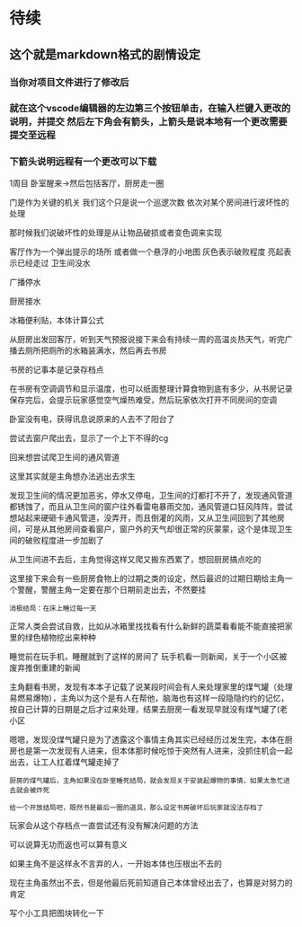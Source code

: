 # 待续

## 这个就是markdown格式的剧情设定


### 当你对项目文件进行了修改后

### 就在这个vscode编辑器的左边第三个按钮单击，在输入栏键入更改的说明，并提交 然后左下角会有箭头，上箭头是说本地有一个更改需要提交至远程

### 下箭头说明远程有一个更改可以下载

1周目
卧室醒来->然后包括客厅，厨房走一圈


门是作为关键的机关
我们这个只是说一个巡逻次数
依次对某个房间进行波坏性的处理

那时候我们说破坏性的处理是从让物品破损或者变色调来实现

客厅作为一个弹出提示的场所
或者做一个悬浮的小地图
灰色表示破败程度
亮起表示已经走过
卫生间没水

广播停水

厨房接水

冰箱便利贴，本体计算公式

从厨房出发回客厅，听到天气预报说接下来会有持续一周的高温炎热天气，听完广播去厕所把厕所的水箱装满水，然后再去书房

书房的记事本是记录存档点


在书房有空调调节和显示温度，也可以纸面整理计算食物到底有多少，从书房记录保存完后，会提示玩家感觉空气燥热难受，然后玩家依次打开不同房间的空调

卧室没有电，获得讯息说原来的人去不了阳台了

尝试去窗户爬出去，显示了一个上下不得的cg

回来想尝试爬卫生间的通风管道

这里其实就是主角想办法逃出去求生

发现卫生间的情况更加恶劣，停水又停电，卫生间的灯都打不开了，发现通风管道都锈蚀了，而且从卫生间的窗户往外看雷电暴雨交加，通风管道口狂风阵阵，尝试想站起来硬砸卡通风管道，没弄开，而且倒灌的风雨，又从卫生间回到了其他房间，可是从其他房间查看窗户，窗户外的天气却很正常的灰蒙蒙，这个是体现卫生间的破败程度进一步加剧了

从卫生间进不去后，主角觉得这样又爬又搬东西累了，想回厨房搞点吃的

这里接下来会有一些厨房食物上的过期之类的设定，然后最迟的过期日期给主角一个警醒，警醒主角一定要在那个日期前走出去，不然要挂

`消极结局：在床上睡过每一天`

正常人类会尝试自救，比如从冰箱里找找看有什么新鲜的蔬菜看看能不能直接把家里的绿色植物挖出来种种

睡觉前在玩手机，睡醒就到了这样的房间了
玩手机看一则新闻，关于一个小区被废弃推倒重建的新闻

主角翻看书房，发现有本本子记载了说某段时间会有人来处理家里的煤气罐（处理易燃易爆物），主角以为这个是有人在帮他，脑海也有这样一段隐隐约约的记忆，按自己计算的日期是之后才过来处理，结果去厨房一看发现早就没有煤气罐了(老小区

嗯嗯，发现没煤气罐只是为了透露这个事情主角其实已经经历过发生完，本体在厨房也是第一次发现有人进来，但本体那时候吃惊于突然有人进来，没抓住机会一起出去，让工人扛着煤气罐走掉了

`厨房的煤气罐后，主角如果没在卧室睡死结局，就会发现关于安装起爆物的事情，如果太急忙进去就会被炸死`

`给一个开放结局吧，既然书是最后一圈的道具，那么设定书房破坏后玩家就没法存档了`

玩家会从这个存档点一直尝试还有没有解决问题的方法

可以说算无功而返也可以算有意义

如果主角不是这样永不言弃的人，一开始本体也压根出不去的

现在主角虽然出不去，但是他最后死前知道自己本体曾经出去了，也算是对努力的肯定


写个小工具把图块转化一下
